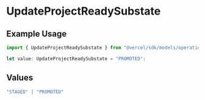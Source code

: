 # UpdateProjectReadySubstate

## Example Usage

```typescript
import { UpdateProjectReadySubstate } from "@vercel/sdk/models/operations/updateproject.js";

let value: UpdateProjectReadySubstate = "PROMOTED";
```

## Values

```typescript
"STAGED" | "PROMOTED"
```
